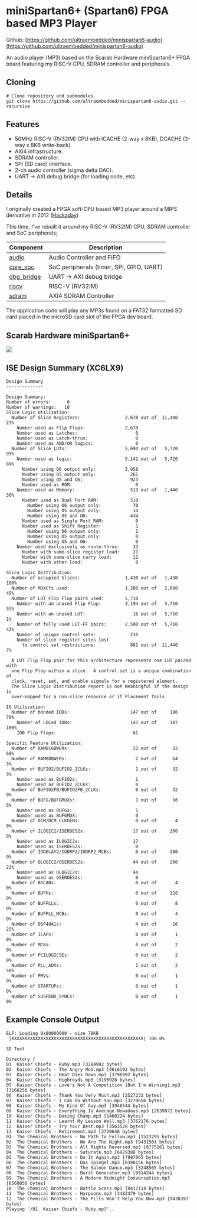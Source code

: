 # miniSpartan6+ (Spartan6) FPGA based MP3 Player

Github:   [https://github.com/ultraembedded/minispartan6-audio](https://github.com/ultraembedded/minispartan6-audio)

An audio player (MP3) based on the Scarab Hardware miniSpartan6+ FPGA board featuring my RISC-V CPU, SDRAM controller and peripherals.

## Cloning
```
# Clone repository and submodules
git clone https://github.com/ultraembedded/minispartan6-audio.git --recursive
```

## Features
* 50MHz RISC-V (RV32IM) CPU with ICACHE (2-way x 8KB), DCACHE (2-way x 8KB write-back).
* AXI4 infrastructure.
* SDRAM controller.
* SPI (SD card) interface.
* 2-ch audio controller (sigma delta DAC).
* UART -> AXI debug bridge (for loading code, etc).

## Details

I originally created a FPGA soft-CPU based MP3 player around a MIPS derivative in 2012 ([Hackaday](https://hackaday.com/2012/03/13/playing-mp3s-from-an-fpga/))

This time, I've rebuilt it around my RISC-V (RV32IM) CPU, SDRAM controller and SoC peripherals;

| Component | Description   |
| ---- | ------------- |
| [audio](https://github.com/ultraembedded/core_audio) | Audio Controller and FIFO |
| [core_soc](https://github.com/ultraembedded/core_soc) | SoC peripherals (timer, SPI, GPIO, UART) |
| [dbg_bridge](https://github.com/ultraembedded/core_dbg_bridge) | UART -> AXI debug bridge |
| [riscv](https://github.com/ultraembedded/riscv) | RISC-V (RV32IM) |
| [sdram](https://github.com/ultraembedded/core_sdram_axi4) | AXI4 SDRAM Controller |

The application code will play any MP3s found on a FAT32 formatted SD card placed in the microSD card slot of the FPGA dev board.

## Scarab Hardware miniSpartan6+
![](doc/minispartan6.jpg)

## ISE Design Summary (XC6LX9)
```
Design Summary
--------------

Design Summary:
Number of errors:      0
Number of warnings:   10
Slice Logic Utilization:
  Number of Slice Registers:                 2,670 out of  11,440   23%
    Number used as Flip Flops:               2,670
    Number used as Latches:                      0
    Number used as Latch-thrus:                  0
    Number used as AND/OR logics:                0
  Number of Slice LUTs:                      5,694 out of   5,720   99%
    Number used as logic:                    5,142 out of   5,720   89%
      Number using O6 output only:           3,958
      Number using O5 output only:             261
      Number using O5 and O6:                  923
      Number used as ROM:                        0
    Number used as Memory:                     519 out of   1,440   36%
      Number used as Dual Port RAM:            518
        Number using O6 output only:            70
        Number using O5 output only:            14
        Number using O5 and O6:                434
      Number used as Single Port RAM:            0
      Number used as Shift Register:             1
        Number using O6 output only:             1
        Number using O5 output only:             0
        Number using O5 and O6:                  0
    Number used exclusively as route-thrus:     33
      Number with same-slice register load:     21
      Number with same-slice carry load:        12
      Number with other load:                    0

Slice Logic Distribution:
  Number of occupied Slices:                 1,430 out of   1,430  100%
  Number of MUXCYs used:                     1,288 out of   2,860   45%
  Number of LUT Flip Flop pairs used:        5,710
    Number with an unused Flip Flop:         3,194 out of   5,710   55%
    Number with an unused LUT:                  16 out of   5,710    1%
    Number of fully used LUT-FF pairs:       2,500 out of   5,710   43%
    Number of unique control sets:             216
    Number of slice register sites lost
      to control set restrictions:             881 out of  11,440    7%

  A LUT Flip Flop pair for this architecture represents one LUT paired with
  one Flip Flop within a slice.  A control set is a unique combination of
  clock, reset, set, and enable signals for a registered element.
  The Slice Logic Distribution report is not meaningful if the design is
  over-mapped for a non-slice resource or if Placement fails.

IO Utilization:
  Number of bonded IOBs:                       147 out of     186   79%
    Number of LOCed IOBs:                      147 out of     147  100%
    IOB Flip Flops:                             61

Specific Feature Utilization:
  Number of RAMB16BWERs:                        22 out of      32   68%
  Number of RAMB8BWERs:                          2 out of      64    3%
  Number of BUFIO2/BUFIO2_2CLKs:                 1 out of      32    3%
    Number used as BUFIO2s:                      1
    Number used as BUFIO2_2CLKs:                 0
  Number of BUFIO2FB/BUFIO2FB_2CLKs:             0 out of      32    0%
  Number of BUFG/BUFGMUXs:                       1 out of      16    6%
    Number used as BUFGs:                        1
    Number used as BUFGMUX:                      0
  Number of DCM/DCM_CLKGENs:                     0 out of       4    0%
  Number of ILOGIC2/ISERDES2s:                  17 out of     200    8%
    Number used as ILOGIC2s:                    17
    Number used as ISERDES2s:                    0
  Number of IODELAY2/IODRP2/IODRP2_MCBs:         0 out of     200    0%
  Number of OLOGIC2/OSERDES2s:                  44 out of     200   22%
    Number used as OLOGIC2s:                    44
    Number used as OSERDES2s:                    0
  Number of BSCANs:                              0 out of       4    0%
  Number of BUFHs:                               0 out of     128    0%
  Number of BUFPLLs:                             0 out of       8    0%
  Number of BUFPLL_MCBs:                         0 out of       4    0%
  Number of DSP48A1s:                            4 out of      16   25%
  Number of ICAPs:                               0 out of       1    0%
  Number of MCBs:                                0 out of       2    0%
  Number of PCILOGICSEs:                         0 out of       2    0%
  Number of PLL_ADVs:                            1 out of       2   50%
  Number of PMVs:                                0 out of       1    0%
  Number of STARTUPs:                            0 out of       1    0%
  Number of SUSPEND_SYNCs:                       0 out of       1    0%
```

## Example Console Output
```
ELF: Loading 0x80000000 - size 79KB
 |XXXXXXXXXXXXXXXXXXXXXXXXXXXXXXXXXXXXXXXXXXXXXXXXXX| 100.0% 

SD Test

Directory /
01  Kaiser Chiefs - Ruby.mp3 [3284992 bytes]
02  Kaiser Chiefs - The Angry Mob.mp3 [4616192 bytes]
03  Kaiser Chiefs - Heat Dies Down.mp3 [3796992 bytes]
04  Kaiser Chiefs - Highroyds.mp3 [3196928 bytes]
05  Kaiser Chiefs - Love's Not A Competition [But I'm Winning].mp3 [3168256 bytes]
06  Kaiser Chiefs - Thank You Very Much.mp3 [2527232 bytes]
07  Kaiser Chiefs - I Can Do Without You.mp3 [3270656 bytes]
08  Kaiser Chiefs - My Kind Of Guy.mp3 [3948544 bytes]
09  Kaiser Chiefs - Everything Is Average Nowadays.mp3 [2639872 bytes]
10  Kaiser Chiefs - Boxing Champ.mp3 [1460224 bytes]
11  Kaiser Chiefs - Learnt My Lesson Well.mp3 [3762176 bytes]
12  Kaiser Chiefs - Try Your Best.mp3 [3563520 bytes]
13  Kaiser Chiefs - Retirement.mp3 [3739648 bytes]
01  The Chemical Brothers - No Path To Follow.mp3 [1523295 bytes]
02  The Chemical Brothers - We Are The Night.mp3 [9431501 bytes]
03  The Chemical Brothers - All Rights Reversed.mp3 [6775161 bytes]
04  The Chemical Brothers - Saturate.mp3 [6929388 bytes]
05  The Chemical Brothers - Do It Again.mp3 [7997065 bytes]
06  The Chemical Brothers - Das Spiegel.mp3 [8390156 bytes]
07  The Chemical Brothers - The Salmon Dance.mp3 [5248565 bytes]
08  The Chemical Brothers - Burst Generator.mp3 [9914244 bytes]
09  The Chemical Brothers - A Modern Midnight Conversation.mp3 [8560056 bytes]
10  The Chemical Brothers - Battle Scars.mp3 [8417114 bytes]
11  The Chemical Brothers - Harpoons.mp3 [3482479 bytes]
12  The Chemical Brothers - The Pills Won't Help You Now.mp3 [9438397 bytes]
Playing '/01  Kaiser Chiefs - Ruby.mp3'..
```

